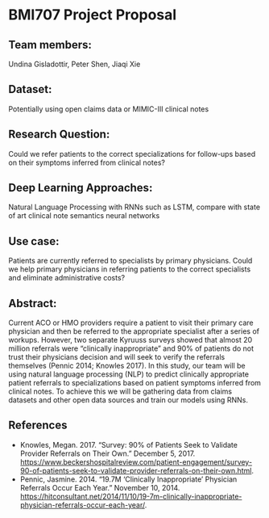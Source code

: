 # BMI707 Project Proposal

## Team members:
Undina Gisladottir, Peter Shen, Jiaqi Xie

## Dataset:
Potentially using open claims data or MIMIC-III clinical notes

## Research Question:
Could we refer patients to the correct specializations for follow-ups based on their symptoms inferred from clinical notes?

## Deep Learning Approaches:
Natural Language Processing with RNNs such as LSTM, compare with state of art clinical note semantics neural networks

## Use case:
Patients are currently referred to specialists by primary physicians. Could we help primary physicians in referring patients to the correct specialists and eliminate administrative costs?

## Abstract:
Current ACO or HMO providers require a patient to visit their primary care physician and then be referred to the appropriate specialist after a series of workups. However, two separate Kyruuss surveys showed that almost 20 million referrals were “clinically inappropriate” and 90% of patients do not trust their physicians decision and will seek to verify the referrals themselves (Pennic 2014; Knowles 2017). In this study, our team will be using natural language processing (NLP) to predict clinically appropriate patient referrals to specializations based on patient symptoms inferred from clinical notes. To achieve this we will be gathering data from claims datasets and other open data sources and train our models using RNNs.

## References
* Knowles, Megan. 2017. “Survey: 90% of Patients Seek to Validate Provider Referrals on Their Own.” December 5, 2017. https://www.beckershospitalreview.com/patient-engagement/survey-90-of-patients-seek-to-validate-provider-referrals-on-their-own.html.
* Pennic, Jasmine. 2014. “19.7M ‘Clinically Inappropriate’ Physician Referrals Occur Each Year.” November 10, 2014. https://hitconsultant.net/2014/11/10/19-7m-clinically-inappropriate-physician-referrals-occur-each-year/.
